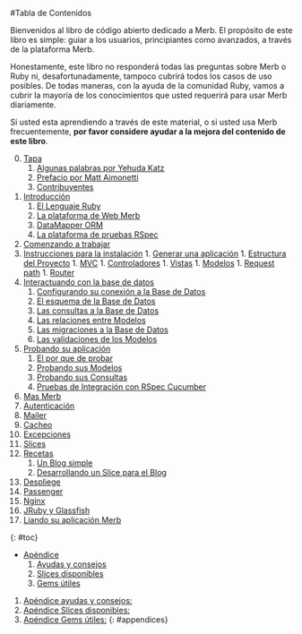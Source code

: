 #Tabla de Contenidos

<div id="intro">
	<p>Bienvenidos al libro de código abierto dedicado a Merb. El propósito de este libro es simple: guiar a los usuarios, principiantes como avanzados, a través de la plataforma Merb.</p>
	<p>Honestamente, este libro no responderá todas las preguntas sobre Merb o Ruby ni, desafortunadamente, tampoco cubrirá todos los casos de uso posibles. De todas maneras, con la ayuda de la comunidad Ruby, vamos a cubrir la mayoría de los conocimientos que usted requerirá para usar Merb diariamente.</p>
	<p>Si usted esta aprendiendo a través de este material, o si usted usa Merb frecuentemente, <strong>por favor considere ayudar a la mejora del contenido de este libro</strong>.</p>
</div>

0. [Tapa](/es/front-matter)
	1. [Algunas palabras por Yehuda Katz](/es/front-matter/foreword)
	2. [Prefacio por Matt Aimonetti](/es/front-matter/preface)
	3. [Contribuyentes](/es/front-matter/contributors)
1. [Introducción](/es/introduction)
	1. [El Lenguaje Ruby](/es/introduction/ruby)
	2. [La plataforma de Web Merb](/es/introduction/merb)
	3. [DataMapper ORM](/es/introduction/datamapper)
	4. [La plataforma de pruebas RSpec](/es/introduction/rspec)
2. [Comenzando a trabajar](/es/getting-started)
  1. [Instrucciones para la instalación](/es/getting-started/install-instructions)
	1. [Generar una aplicación](/es/getting-started/generate-an-application)
	1. [Estructura del Proyecto](/es/getting-started/project-structure)
	1. [MVC](/es/getting-started/mvc)
	1. [Controladores](/es/getting-started/controllers)
	1. [Vistas](/es/getting-started/views)
	1. [Modelos](/es/getting-started/models)
	1. [Request path](/es/getting-started/request-path)
	1. [Router](/es/getting-started/router)
3. [Interactuando con la base de datos](/es/interacting-with-the-database)
	1. [Configurando su conexión a la Base de Datos](/es/interacting-with-the-database/dm-setting-up)
	1. [El esquema de la Base de Datos](/es/interacting-with-the-database/dm-schema)
	1. [Las consultas a la Base de Datos](/es/interacting-with-the-database/dm-queries)
	1. [Las relaciones entre Modelos](/es/interacting-with-the-database/dm-relationships)
	1. [Las migraciones a la Base de Datos](/es/interacting-with-the-database/dm-migrations)
	1. [Las validaciones de los Modelos](/es/interacting-with-the-database/dm-validations)
4. [Probando su aplicación](/es/testing-your-application)
	1. [El por que de probar](/es/testing-your-application/why)
	1. [Probando sus Modelos](/es/testing-your-application/models)
	1. [Probando sus Consultas](/es/testing-your-application/requests)
	1. [Pruebas de Integración con RSpec Cucumber](/es/testing-your-application/cucumber)
5. [Mas Merb](/es/merb-more)
  1. [Autenticación](/es/merb-more/authentication)
  1. [Mailer](/es/merb-more/mailer)
  1. [Cacheo](/es/merb-more/caching)
  1. [Excepciones](/es/merb-more/exceptions)
  1. [Slices](/es/merb-more/exceptions)
6. [Recetas](/es/recipes)
	1. [Un Blog simple](/es/recipes/simple-blog)
	1. [Desarrollando un Slice para el Blog](/es/recipes/blog-slice)
7. [Despliege](/es/deployment)
  1. [Passenger](/es/deployment/passenger)
  1. [Nginx](/es/deployment/nginx)
  1. [JRuby y Glassfish](/es/deployment/jruby)
  1. [Liando su aplicación Merb](/es/deployment/bundle)

{: #toc}

* [Apéndice](/es/appendix)
  1. [Ayudas y consejos](/es/appendix/hints-tips)
  1. [Slices disponibles](/es/appendix/slices)
  1. [Gems útiles](/es/appendix/gems)

1. [Apéndice ayudas y consejos:](/es/appendix/hints-tips)
1. [Apéndice Slices disponibles:](/es/appendix/slices)
1. [Apéndice Gems útiles:](/es/appendix/gems)
{: #appendices}
